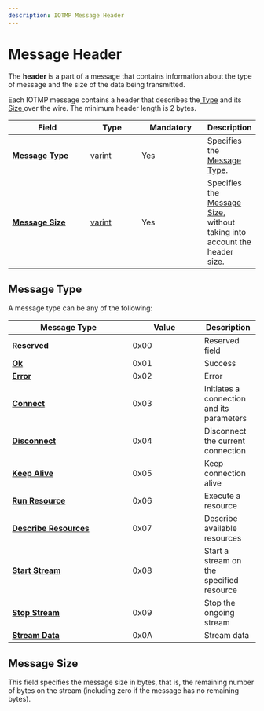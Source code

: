 ```yaml
---
description: IOTMP Message Header
---
```


# Message Header

The **header** is a part of a message that contains information about the type of message and the size of the data being transmitted.

Each IOTMP message contains a header that describes the[ Type](message-header.md#message-type) and its [Size ](message-header.md#message-size)over the wire. The minimum header length is 2 bytes.

<table><thead><tr><th width="179">Field</th><th width="111">Type</th><th width="134">Mandatory</th><th>Description</th></tr></thead><tbody><tr><td><a href="message-header.md#message-type"><strong>Message Type</strong></a></td><td><a href="../definitions.md#varint">varint</a></td><td>Yes</td><td>Specifies the <a href="message-header.md#message-types">Message Type</a>. </td></tr><tr><td><a href="message-header.md#message-size"><strong>Message Size</strong></a></td><td><a href="../definitions.md#varint">varint</a></td><td>Yes</td><td>Specifies the <a href="message-header.md#message-size">Message Size</a>, without taking into account the header size.</td></tr></tbody></table>

## Message Type

A message type can be any of the following:

<table><thead><tr><th width="229">Message Type</th><th width="130.33333333333331">Value</th><th>Description</th></tr></thead><tbody><tr><td><strong>Reserved</strong></td><td>0x00</td><td>Reserved field</td></tr><tr><td><a href="../messages/ok.md"><strong>Ok</strong></a></td><td>0x01</td><td>Success</td></tr><tr><td><a href="../messages/error.md"><strong>Error</strong></a></td><td>0x02</td><td>Error</td></tr><tr><td><a href="../messages/connect.md"><strong>Connect</strong></a></td><td>0x03</td><td>Initiates a connection and its parameters</td></tr><tr><td><a href="../messages/disconnect.md"><strong>Disconnect</strong></a></td><td>0x04</td><td>Disconnect the current connection</td></tr><tr><td><a href="../messages/keep-alive.md"><strong>Keep Alive</strong></a></td><td>0x05</td><td>Keep connection alive</td></tr><tr><td><a href="../messages/run.md"><strong>Run Resource</strong></a></td><td>0x06</td><td>Execute a resource</td></tr><tr><td><a href="../messages/describe.md"><strong>Describe Resources</strong></a></td><td>0x07</td><td>Describe available resources</td></tr><tr><td><a href="../messages/streams/start-stream.md"><strong>Start Stream</strong></a></td><td>0x08</td><td>Start a stream on the specified resource</td></tr><tr><td><a href="../messages/streams/stop-stream.md"><strong>Stop Stream</strong></a></td><td>0x09</td><td>Stop the ongoing stream</td></tr><tr><td><a href="../messages/streams/stream-event.md"><strong>Stream Data</strong></a></td><td>0x0A</td><td>Stream data</td></tr></tbody></table>

## Message Size

This field specifies the message size in bytes, that is, the remaining number of bytes on the stream (including zero if the message has no remaining bytes).
